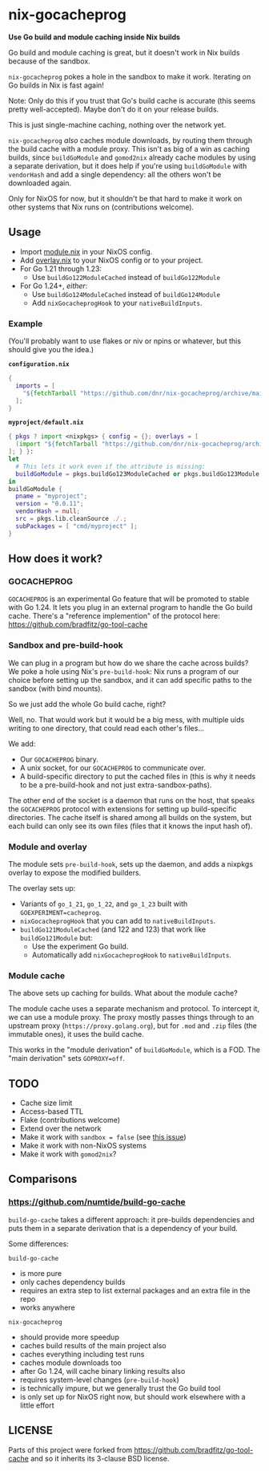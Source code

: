 # nix-gocacheprog

**Use Go build and module caching inside Nix builds**

Go build and module caching is great, but it doesn't work in Nix builds because
of the sandbox.

`nix-gocacheprog` pokes a hole in the sandbox to make it work. Iterating on Go
builds in Nix is fast again!

Note: Only do this if you trust that Go's build cache is accurate (this
seems pretty well-accepted). Maybe don't do it on your release builds.

This is just single-machine caching, nothing over the network yet.

`nix-gocacheprog` *also* caches module downloads, by routing them through the
build cache with a module proxy.
This isn't as big of a win as caching builds, since `buildGoModule` and
`gomod2nix` already cache modules by using a separate derivation, but it does
help if you're using `buildGoModule` with `vendorHash` and add a single
dependency: all the others won't be downloaded again.

Only for NixOS for now, but it shouldn't be that hard to make it work on other
systems that Nix runs on (contributions welcome).


## Usage

- Import [module.nix](module.nix) in your NixOS config.
- Add [overlay.nix](overlay.nix) to your NixOS config or to your project.
- For Go 1.21 through 1.23:
  - Use `buildGo122ModuleCached` instead of `buildGo122Module`
- For Go 1.24+, _either_:
  - Use `buildGo124ModuleCached` instead of `buildGo124Module`
  - Add `nixGocacheprogHook` to your `nativeBuildInputs`.

### Example

(You'll probably want to use flakes or niv or npins or whatever, but this should
give you the idea.)

**`configuration.nix`**
```nix
{
  imports = [
    "${fetchTarball "https://github.com/dnr/nix-gocacheprog/archive/main.tar.gz"}/module.nix"
  ];
}
```

**`myproject/default.nix`**
```nix
{ pkgs ? import <nixpkgs> { config = {}; overlays = [
  (import "${fetchTarball "https://github.com/dnr/nix-gocacheprog/archive/main.tar.gz"}/overlay.nix")
]; } }:
let
  # This lets it work even if the attribute is missing:
  buildGoModule = pkgs.buildGo123ModuleCached or pkgs.buildGo123Module;
in
buildGoModule {
  pname = "myproject";
  version = "0.0.11";
  vendorHash = null;
  src = pkgs.lib.cleanSource ./.;
  subPackages = [ "cmd/myproject" ];
}
```

## How does it work?

### GOCACHEPROG

`GOCACHEPROG` is an experimental Go feature that will be promoted to stable with Go 1.24.
It lets you plug in an external program to handle the Go build cache.
There's a "reference implemention" of the protocol here: https://github.com/bradfitz/go-tool-cache

### Sandbox and pre-build-hook

We can plug in a program but how do we share the cache across builds?
We poke a hole using Nix's `pre-build-hook`:
Nix runs a program of our choice before setting up the sandbox, and it can add
specific paths to the sandbox (with bind mounts).

So we just add the whole Go build cache, right?

Well, no. That would work but it would be a big mess, with multiple uids writing
to one directory, that could read each other's files…

We add:
- Our `GOCACHEPROG` binary.
- A unix socket, for our `GOCACHEPROG` to communicate over.
- A build-specific directory to put the cached files in (this is why it needs to
  be a pre-build-hook and not just extra-sandbox-paths).

The other end of the socket is a daemon that runs on the host, that speaks the
`GOCACHEPROG` protocol with extensions for setting up build-specific
directories. The cache itself is shared among all builds on the system, but each
build can only see its own files (files that it knows the input hash of).

### Module and overlay

The module sets `pre-build-hook`, sets up the daemon, and adds a nixpkgs overlay
to expose the modified builders.

The overlay sets up:

- Variants of `go_1_21`, `go_1_22`, and `go_1_23` built with `GOEXPERIMENT=cacheprog`.
- `nixGocacheprogHook` that you can add to `nativeBuildInputs`.
- `buildGo121ModuleCached` (and 122 and 123) that work like `buildGo121Module` but:
  - Use the experiment Go build.
  - Automatically add `nixGocacheprogHook` to `nativeBuildInputs`.

### Module cache

The above sets up caching for builds. What about the module cache?

The module cache uses a separate mechanism and protocol.
To intercept it, we can use a module proxy.
The proxy mostly passes things through to an upstream proxy
(`https://proxy.golang.org`), but for `.mod` and `.zip` files (the immutable ones),
it uses the build cache.

This works in the "module derivation" of `buildGoModule`, which is a FOD.
The "main derivation" sets `GOPROXY=off`.


## TODO

- Cache size limit
- Access-based TTL
- Flake (contributions welcome)
- Extend over the network
- Make it work with `sandbox = false` (see [this issue](https://github.com/NixOS/nix/issues/2985))
- Make it work with non-NixOS systems
- Make it work with `gomod2nix`?


## Comparisons

### https://github.com/numtide/build-go-cache

`build-go-cache` takes a different approach: it pre-builds dependencies and puts
them in a separate derivation that is a dependency of your build.

Some differences:

`build-go-cache`
- is more pure
- only caches dependency builds
- requires an extra step to list external packages and an extra file in the repo
- works anywhere

`nix-gocacheprog`
- should provide more speedup
- caches build results of the main project also
- caches everything including test runs
- caches module downloads too
- after Go 1.24, will cache binary linking results also
- requires system-level changes (`pre-build-hook`)
- is technically impure, but we generally trust the Go build tool
- is only set up for NixOS right now, but should work elsewhere with a little effort


## LICENSE

Parts of this project were forked from https://github.com/bradfitz/go-tool-cache
and so it inherits its 3-clause BSD license.
